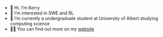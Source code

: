 - 👋 Hi, I’m Kerry
- 👀 I’m interested in SWE and RL
- 🌱 I’m currently a undergraduate student at University of Albert studying computing science
- 💁‍♂️ You can find out more on my [website](https://kerrycao.com)
